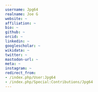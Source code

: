 ```yaml
---
username: Jpg64
realname: Joe G
website: ~
affiliation: ~
bio: ~
github: ~
orcid: ~
linkedin: ~
googlescholar: ~
wikidata: ~
twitter: ~
mastodon-url: ~
meta: ~
instagram: ~
redirect_from:
- /index.php/User:Jpg64
- /index.php/Special:Contributions/Jpg64
---
```

